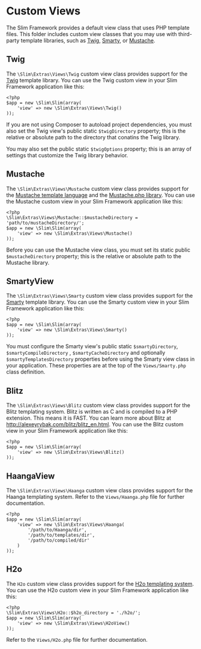 # Custom Views

The Slim Framework provides a default view class that uses PHP template files. This folder includes custom view classes
that you may use with third-party template libraries, such as [Twig](http://www.twig-project.org/),
[Smarty](http://www.smarty.net/), or [Mustache](http://mustache.github.com/).

## Twig

The `\Slim\Extras\Views\Twig` custom view class provides support for the [Twig](http://twig.sensiolabs.org/) template
library. You can use the Twig custom view in your Slim Framework application like this:

	<?php
	$app = new \Slim\Slim(array(
		'view' => new \Slim\Extras\Views\Twig()
	));

If you are not using Composer to autoload project dependencies, you must also set the Twig view's public static
`$twigDirectory` property; this is the relative or absolute path to the directory that conatins the Twig library.

You may also set the public static `$twigOptions` property; this is an array of settings that customize the Twig
library behavior.

## Mustache

The `\Slim\Extras\Views\Mustache` custom view class provides support for the
[Mustache template language](http://mustache.github.com/) and the [Mustache.php library](github.com/bobthecow/mustache.php).
You can use the Mustache custom view in your Slim Framework application like this:

	<?php
	\Slim\Extras\Views\Mustache::$mustacheDirectory = 'path/to/mustacheDirectory/';
	$app = new \Slim\Slim(array(
		'view' => new \Slim\Extras\Views\Mustache()
	));

Before you can use the Mustache view class, you must set its static public `$mustacheDirectory` property; this is the
relative or absolute path to the Mustache library.

## SmartyView

The `\Slim\Extras\Views\Smarty` custom view class provides support for the [Smarty](http://www.smarty.net/) template
library. You can use the Smarty custom view in your Slim Framework application like this:

	<?php
	$app = new \Slim\Slim(array(
		'view' => new \Slim\Extras\Views\Smarty()
	));

You must configure the Smarty view's public static `$smartyDirectory`, `$smartyCompileDirectory` , `$smartyCacheDirectory`
and optionally `$smartyTemplatesDirectory` properties before using the Smarty view class in your application. These
properties are at the top of the `Views/Smarty.php` class definition.

## Blitz

The `\Slim\Extras\Views\Blitz` custom view class provides support for the Blitz templating system. Blitz is written
as C and is compiled to a PHP extension. This means it is FAST. You can learn more about Blitz at
<http://alexeyrybak.com/blitz/blitz_en.html>. You can use the Blitz custom view in your Slim Framework application like this:

	<?php
	$app = new \Slim\Slim(array(
		'view' => new \Slim\Extras\Views\Blitz()
	));

## HaangaView

The `\Slim\Extras\Views\Haanga` custom view class provides support for the Haanga templating system. Refer to
the `Views/Haanga.php` file for further documentation.

    <?php
	$app = new \Slim\Slim(array(
        'view' => new \Slim\Extras\Views\Haanga(
        	'/path/to/Haanga/dir',
        	'/path/to/templates/dir',
        	'/path/to/compiled/dir'
        )
    ));

## H2o

The `H2o` custom view class provides support for the [H2o templating system](http://www.h2o-template.org). You can
use the H2o custom view in your Slim Framework application like this:

    <?php
	\Slim\Extras\Views\H2o::$h2o_directory = './h2o/';
	$app = new \Slim\Slim(array(
		'view' => new \Slim\Extras\Views\H2oView()
	));

Refer to the `Views/H2o.php` file for further documentation.

